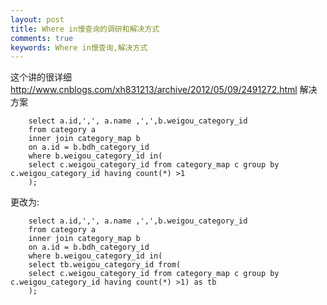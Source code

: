 ```yaml
---
layout: post
title: Where in慢查询的调研和解决方式
comments: true
keywords: Where in慢查询,解决方式
---
```


这个讲的很详细
http://www.cnblogs.com/xh831213/archive/2012/05/09/2491272.html
解决方案

```
	select a.id,',', a.name ,',',b.weigou_category_id
	from category a
	inner join category_map b
	on a.id = b.bdh_category_id
	where b.weigou_category_id in(
	select c.weigou_category_id from category_map c group by c.weigou_category_id having count(*) >1
	);
```
更改为:

```
	select a.id,',', a.name ,',',b.weigou_category_id
	from category a
	inner join category_map b
	on a.id = b.bdh_category_id
	where b.weigou_category_id in(
	select tb.weigou_category_id from(
	select c.weigou_category_id from category_map c group by c.weigou_category_id having count(*) >1) as tb
	);
```

